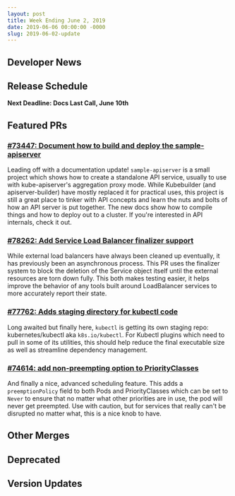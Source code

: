 ```yaml
---
layout: post
title: Week Ending June 2, 2019
date: 2019-06-06 00:00:00 -0000
slug: 2019-06-02-update
---
```


## Developer News


## Release Schedule

**Next Deadline: Docs Last Call, June 10th**

## Featured PRs

### [#73447: Document how to build and deploy the sample-apiserver](https://github.com/kubernetes/kubernetes/pull/73447)

Leading off with a documentation update! `sample-apiserver` is a small project which shows how to create a standalone API service, usually to use with kube-apiserver's aggregation proxy mode. While Kubebuilder (and apiserver-builder) have mostly replaced it for practical uses, this project is still a great place to tinker with API concepts and learn the nuts and bolts of how an API server is put together. The new docs show how to compile things and how to deploy out to a cluster. If you're interested in API internals, check it out.

### [#78262: Add Service Load Balancer finalizer support](https://github.com/kubernetes/kubernetes/pull/78262)

While external load balancers have always been cleaned up eventually, it has previously been an asynchronous process. This PR uses the finalizer system to block the deletion of the Service object itself until the external resources are torn down fully. This both makes testing easier, it helps improve the behavior of any tools built around LoadBalancer services to more accurately report their state.

### [#77762: Adds staging directory for kubectl code](https://github.com/kubernetes/kubernetes/pull/77762)

Long awaited but finally here, `kubectl` is getting its own staging repo: kubernetes/kubectl aka `k8s.io/kubectl`. For Kubectl plugins which need to pull in some of its utilities, this should help reduce the final executable size as well as streamline dependency management.

### [#74614: add non-preempting option to PriorityClasses](https://github.com/kubernetes/kubernetes/pull/74614)

And finally a nice, advanced scheduling feature. This adds a `preemptionPolicy` field to both Pods and PriorityClasses which can be set to `Never` to ensure that no matter what other priorities are in use, the pod will never get preempted. Use with caution, but for services that really can't be disrupted no matter what, this is a nice knob to have.

## Other Merges

## Deprecated

## Version Updates
